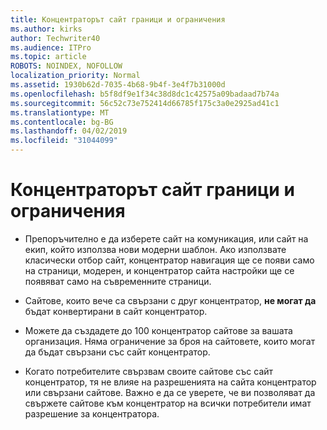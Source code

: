 ```yaml
---
title: Концентраторът сайт граници и ограничения
ms.author: kirks
author: Techwriter40
ms.audience: ITPro
ms.topic: article
ROBOTS: NOINDEX, NOFOLLOW
localization_priority: Normal
ms.assetid: 1930b62d-7035-4b68-9b4f-3e4f7b31000d
ms.openlocfilehash: b5f8df9e1f34c38d8dc1c42575a09badaad7b74a
ms.sourcegitcommit: 56c52c73e752414d66785f175c3a0e2925ad41c1
ms.translationtype: MT
ms.contentlocale: bg-BG
ms.lasthandoff: 04/02/2019
ms.locfileid: "31044099"
---
```

# <a name="hub-site-limits-and-restrictions"></a>Концентраторът сайт граници и ограничения


- Препоръчително е да изберете сайт на комуникация, или сайт на екип, който използва нови модерни шаблон. Ако използвате класически отбор сайт, концентратор навигация ще се появи само на страници, модерен, и концентратор сайта настройки ще се появяват само на съвременните страници.


- Сайтове, които вече са свързани с друг концентратор, **не могат да** бъдат конвертирани в сайт концентратор.


- Можете да създадете до 100 концентратор сайтове за вашата организация. Няма ограничение за броя на сайтовете, които могат да бъдат свързани със сайт концентратор.


- Когато потребителите свързвам своите сайтове със сайт концентратор, тя не влияе на разрешенията на сайта концентратор или свързани сайтове. Важно е да се уверете, че ви позволяват да свържете сайтове към концентратор на всички потребители имат разрешение за концентратора.

